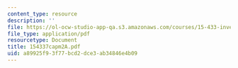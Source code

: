 ```yaml
---
content_type: resource
description: ''
file: https://ol-ocw-studio-app-qa.s3.amazonaws.com/courses/15-433-investments-spring-2003/a89925f93f77bcd2dce3ab34846e4b09_154337capm2A.pdf
file_type: application/pdf
resourcetype: Document
title: 154337capm2A.pdf
uid: a89925f9-3f77-bcd2-dce3-ab34846e4b09
---
```

